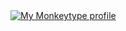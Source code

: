 <a href="https://monkeytype.com/profile/godblesssani">
   <img src="https://raw.githubusercontent.com/umersanii/umersanii/monkeytype-readme/SVG_NAME" alt="My Monkeytype profile" />
 </a>
